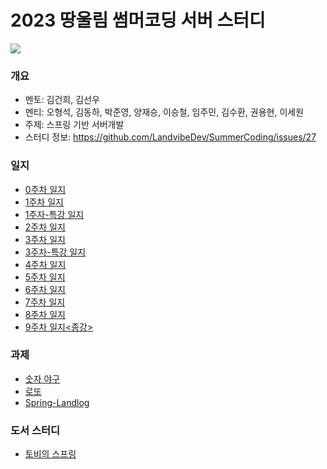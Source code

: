 # 2023 땅울림 썸머코딩 서버 스터디
![](https://velog.velcdn.com/images/xeonu/post/8c0da629-26a5-4cd4-bc86-6ac6295f2ba5/image.png)
### 개요
- 멘토: 김건희, 김선우
- 멘티: 오형석, 김동하, 박준영, 양재승, 이승철, 임주민, 김수환, 권용현, 이세원
- 주제: 스프링 기반 서버개발
- 스터디 정보: https://github.com/LandvibeDev/SummerCoding/issues/27
### 일지
- [0주차 일지](https://github.com/LandvibeDev/2023-Server-SummerCoding/blob/main/%EC%9D%BC%EC%A7%80/week0.md)
- [1주차 일지](https://github.com/LandvibeDev/2023-Server-SummerCoding/blob/main/%EC%9D%BC%EC%A7%80/week1.md)
- [1주자-특강 일지](https://github.com/LandvibeDev/2023-Server-SummerCoding/blob/main/%EC%9D%BC%EC%A7%80/week1-%ED%8A%B9%EA%B0%95.md)
- [2주차 일지](https://github.com/LandvibeDev/2023-Server-SummerCoding/blob/main/%EC%9D%BC%EC%A7%80/week2.md)
- [3주차 일지](https://github.com/LandvibeDev/2023-Server-SummerCoding/blob/main/%EC%9D%BC%EC%A7%80/week3.md)
- [3주차-특강 일지](https://github.com/LandvibeDev/2023-Server-SummerCoding/blob/main/%EC%9D%BC%EC%A7%80/week3-%ED%8A%B9%EA%B0%95.md)
- [4주차 일지](https://github.com/LandvibeDev/2023-Server-SummerCoding/blob/main/%EC%9D%BC%EC%A7%80/week4.md)
- [5주차 일지](https://github.com/LandvibeDev/2023-Server-SummerCoding/blob/main/%EC%9D%BC%EC%A7%80/week5.md)
- [6주차 일지](https://github.com/LandvibeDev/2023-Server-SummerCoding/blob/main/%EC%9D%BC%EC%A7%80/week6.md)
- [7주차 일지](https://github.com/LandvibeDev/2023-Server-SummerCoding/blob/main/%EC%9D%BC%EC%A7%80/week7.md)
- [8주차 일지](https://github.com/LandvibeDev/2023-Server-SummerCoding/blob/main/%EC%9D%BC%EC%A7%80/week8.md)
- [9주차 일지<종강>](https://github.com/LandvibeDev/2023-Server-SummerCoding/blob/main/%EC%9D%BC%EC%A7%80/week9.md)
### 과제
- [숫자 야구](https://github.com/LandvibeDev/java-baseball)
- [로또](https://github.com/LandvibeDev/java-lotto)
- [Spring-Landlog](https://github.com/LandvibeDev/spring-landlog/issues)

### 도서 스터디
- [토비의 스프링](https://github.com/LandvibeDev/2023-Toby-Spring)
